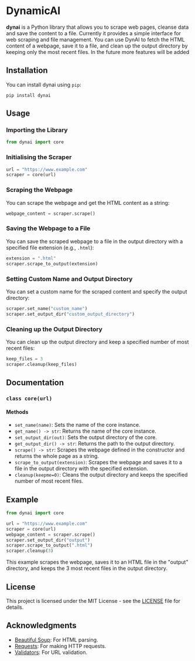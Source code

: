 # DynamicAI

**dynai** is a Python library that allows you to scrape web pages, cleanse data and save the content to a file. Currently it provides a simple interface for web scraping and file management. You can use DynAI to fetch the HTML content of a webpage, save it to a file, and clean up the output directory by keeping only the most recent files. In the future more features will be added

## Installation

You can install dynai using `pip`:

```
pip install dynai
```

## Usage

### Importing the Library

```python
from dynai import core
```

### Initialising the Scraper

```python
url = "https://www.example.com"
scraper = core(url)
```

### Scraping the Webpage

You can scrape the webpage and get the HTML content as a string:

```python
webpage_content = scraper.scrape()
```

### Saving the Webpage to a File

You can save the scraped webpage to a file in the output directory with a specified file extension (e.g., `.html`):

```python
extension = ".html"
scraper.scrape_to_output(extension)
```

### Setting Custom Name and Output Directory

You can set a custom name for the scraped content and specify the output directory:

```python
scraper.set_name("custom_name")
scraper.set_output_dir("custom_output_directory")
```

### Cleaning up the Output Directory

You can clean up the output directory and keep a specified number of most recent files:

```python
keep_files = 3
scraper.cleanup(keep_files)
```

## Documentation

### `class core(url)`

#### Methods

- `set_name(name)`: Sets the name of the core instance.
- `get_name() -> str`: Returns the name of the core instance.
- `set_output_dir(out)`: Sets the output directory of the core.
- `get_output_dir() -> str`: Returns the path to the output directory.
- `scrape() -> str`: Scrapes the webpage defined in the constructor and returns the whole page as a string.
- `scrape_to_output(extension)`: Scrapes the webpage and saves it to a file in the output directory with the specified extension.
- `cleanup(keepme=0)`: Cleans the output directory and keeps the specified number of most recent files.

## Example

```python
from dynai import core

url = "https://www.example.com"
scraper = core(url)
webpage_content = scraper.scrape()
scraper.set_output_dir("output")
scraper.scrape_to_output(".html")
scraper.cleanup(3)
```

This example scrapes the webpage, saves it to an HTML file in the "output" directory, and keeps the 3 most recent files in the output directory.

## License

This project is licensed under the MIT License - see the [LICENSE](LICENSE) file for details.

## Acknowledgments

- [Beautiful Soup](https://www.crummy.com/software/BeautifulSoup/): For HTML parsing.
- [Requests](https://docs.python-requests.org/en/master/): For making HTTP requests.
- [Validators](https://validators.readthedocs.io/en/latest/): For URL validation.